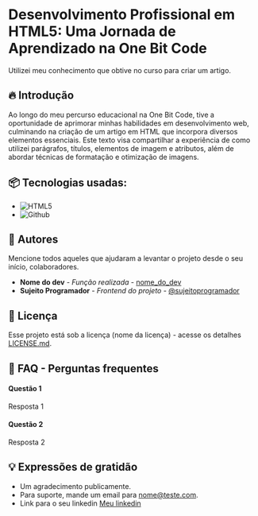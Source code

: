 

# Desenvolvimento Profissional em HTML5: Uma Jornada de Aprendizado na One Bit Code

Utilizei meu conhecimento que obtive no curso para criar um artigo.

## 🔥 Introdução

Ao longo do meu percurso educacional na One Bit Code, tive a oportunidade de aprimorar minhas habilidades em desenvolvimento web, culminando na criação de um artigo em HTML que incorpora diversos elementos essenciais. Este texto visa compartilhar a experiência de como utilizei parágrafos, títulos, elementos de imagem e atributos, além de abordar técnicas de formatação e otimização de imagens.

## 📦 Tecnologias usadas:

* ![HTML5](https://img.shields.io/badge/HTML5-E34F26?style=for-the-badge&logo=html5&logoColor=white)
* ![Github](https://img.shields.io/badge/GitHub-100000?style=for-the-badge&logo=github&logoColor=white)
  


## 👷 Autores

Mencione todos aqueles que ajudaram a levantar o projeto desde o seu início, colaboradores.

* **Nome do dev** - *Função realizada* - [nome_do_dev](https://github.com/link_do_Perfil)
* **Sujeito Programador** - *Frontend do projeto* - [@sujeitoprogramador](https://github.com/devfraga)

## 📄 Licença

Esse projeto está sob a licença (nome da licença) - acesse os detalhes [LICENSE.md](https://github.com/link_da_licenca).

## 💭 FAQ - Perguntas frequentes

#### Questão 1

Resposta 1

#### Questão 2

Resposta 2


## 💡 Expressões de gratidão

* Um agradecimento publicamente.
* Para suporte, mande um email para nome@teste.com.
* Link para o seu linkedin [Meu linkedin](https://url_do_link)
